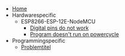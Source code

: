* [Home](https://github.com/m-steger/wiki/wiki)
* Hardwarespecific
  * ESP8266-ESP-12E-NodeMCU
    * [Digital pins do not work](https://github.com/m-steger/wiki/wiki/ESP8266-ESP-12E-NodeMCU-Digital-pins-do-not-work)
    * [Program doesn't run on powercycle](https://github.com/m-steger/wiki/wiki/Programm-starts-on-powercycle-when-connected-to-USB,-but-no-with-VIN)
* Programmingspecific
  * [Problemtitel](https://github.com/m-steger/wiki/wiki/Second-Page)
